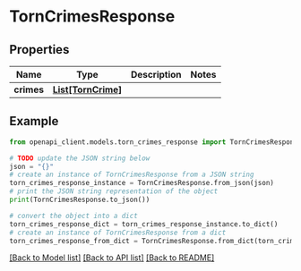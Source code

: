 # TornCrimesResponse


## Properties

Name | Type | Description | Notes
------------ | ------------- | ------------- | -------------
**crimes** | [**List[TornCrime]**](TornCrime.md) |  | 

## Example

```python
from openapi_client.models.torn_crimes_response import TornCrimesResponse

# TODO update the JSON string below
json = "{}"
# create an instance of TornCrimesResponse from a JSON string
torn_crimes_response_instance = TornCrimesResponse.from_json(json)
# print the JSON string representation of the object
print(TornCrimesResponse.to_json())

# convert the object into a dict
torn_crimes_response_dict = torn_crimes_response_instance.to_dict()
# create an instance of TornCrimesResponse from a dict
torn_crimes_response_from_dict = TornCrimesResponse.from_dict(torn_crimes_response_dict)
```
[[Back to Model list]](../README.md#documentation-for-models) [[Back to API list]](../README.md#documentation-for-api-endpoints) [[Back to README]](../README.md)


